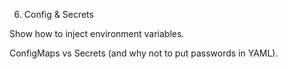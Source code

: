 6. Config & Secrets

Show how to inject environment variables.

ConfigMaps vs Secrets (and why not to put passwords in YAML).